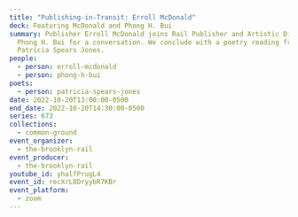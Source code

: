 ```yaml
---
title: "Publishing-in-Transit: Erroll McDonald"
deck: Featuring McDonald and Phong H. Bui
summary: Publisher Erroll McDonald joins Rail Publisher and Artistic Director
  Phong H. Bui for a conversation. We conclude with a poetry reading from
  Patricia Spears Jones.
people:
  - person: erroll-mcdonald
  - person: phong-h-bui
poets:
  - person: patricia-spears-jones
date: 2022-10-20T13:00:00-0500
end_date: 2022-10-20T14:30:00-0500
series: 673
collections:
  - common-ground
event_organizer:
  - the-brooklyn-rail
event_producer:
  - the-brooklyn-rail
youtube_id: yhalfPrugL4
event_id: recXrL8DryybR7KBr
event_platform:
  - zoom
---
```

